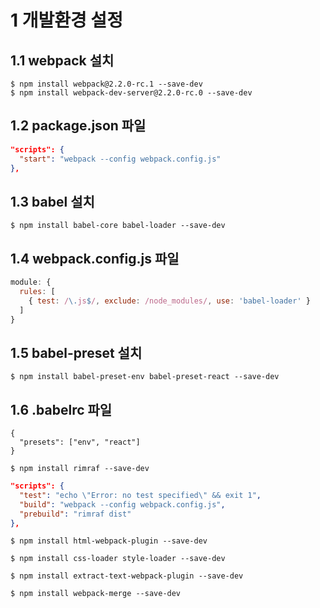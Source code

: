 # 1 개발환경 설정

## 1.1 webpack 설치
```
$ npm install webpack@2.2.0-rc.1 --save-dev
$ npm install webpack-dev-server@2.2.0-rc.0 --save-dev
```

## 1.2 package.json 파일
```json
"scripts": {
  "start": "webpack --config webpack.config.js"
},
```

## 1.3 babel 설치
```
$ npm install babel-core babel-loader --save-dev
```

## 1.4 webpack.config.js 파일
```javascript
module: {
  rules: [
    { test: /\.js$/, exclude: /node_modules/, use: 'babel-loader' }
  ]
}
```


## 1.5 babel-preset 설치
```
$ npm install babel-preset-env babel-preset-react --save-dev
```

## 1.6 .babelrc 파일
```
{
  "presets": ["env", "react"]
}
```


```
$ npm install rimraf --save-dev
```


```json
"scripts": {
  "test": "echo \"Error: no test specified\" && exit 1",
  "build": "webpack --config webpack.config.js",
  "prebuild": "rimraf dist"
},
```


```
$ npm install html-webpack-plugin --save-dev
```


```
$ npm install css-loader style-loader --save-dev
```


```
$ npm install extract-text-webpack-plugin --save-dev
```


```
$ npm install webpack-merge --save-dev
```
